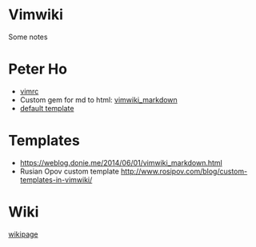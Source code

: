 # Vimwiki

Some notes
# Peter Ho

* [vimrc](https://github.com/PeterHo/Settings/blob/master/Vim/.vimrc)
* Custom gem for md to html: [vimwiki_markdown](https://github.com/patrickdavey/vimwiki_markdown)
* [default template](https://github.com/PeterHo/VimWiki/blob/master/vimwiki/default.tpl)

# Templates
 
* https://weblog.donie.me/2014/06/01/vimwiki_markdown.html
* Rusian Opov custom template http://www.rosipov.com/blog/custom-templates-in-vimwiki/

# Wiki

[wikipage](https://github.com/vimwiki/vimwiki/blob/dev/doc/vimwiki.txt)
